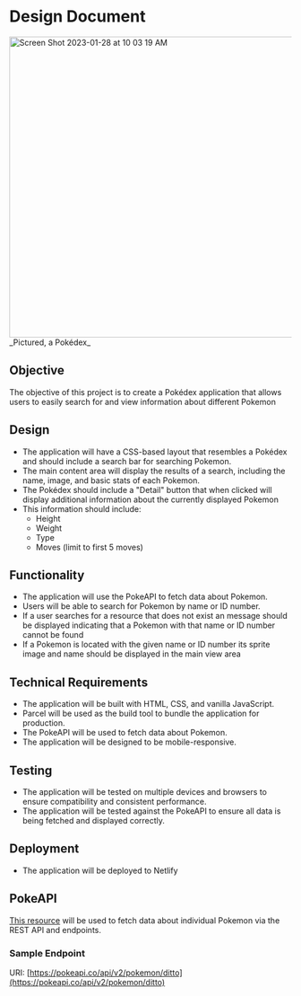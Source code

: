 # Design Document

<img width="536" alt="Screen Shot 2023-01-28 at 10 03 19 AM" src="https://user-images.githubusercontent.com/12022922/215273683-02afb791-9791-4624-bfe5-157a50e41238.png">
_Pictured, a Pokédex_

## Objective

The objective of this project is to create a Pokédex application that allows users to easily search for and view information about different Pokemon

## Design

- The application will have a CSS-based layout that resembles a Pokédex and should include  a search bar for searching Pokemon.
- The main content area will display the results of a search, including the name, image, and basic stats of each Pokemon.
- The Pokédex should include a "Detail" button that when clicked will display additional information about the currently displayed Pokemon
- This information should include:
  - Height
  - Weight
  - Type
  - Moves (limit to first 5 moves)

## Functionality

- The application will use the PokeAPI to fetch data about Pokemon.
- Users will be able to search for Pokemon by name or ID number.
- If a user searches for a resource that does not exist an message should be displayed indicating that a Pokemon with that name or ID number cannot be found
- If a Pokemon is located with the given name or ID number its sprite image and name should be displayed in the main view area

## Technical Requirements

- The application will be built with HTML, CSS, and vanilla JavaScript.
- Parcel will be used as the build tool to bundle the application for production.
- The PokeAPI will be used to fetch data about Pokemon.
- The application will be designed to be mobile-responsive.

## Testing

- The application will be tested on multiple devices and browsers to ensure compatibility and consistent performance.
- The application will be tested against the PokeAPI to ensure all data is being fetched and displayed correctly.

## Deployment

- The application will be deployed to Netlify

## PokeAPI

[This resource](https://pokeapi.co/) will be used to fetch data about individual Pokemon via the REST API and endpoints.

### Sample Endpoint

URI: [https://pokeapi.co/api/v2/pokemon/ditto](https://pokeapi.co/api/v2/pokemon/ditto)
